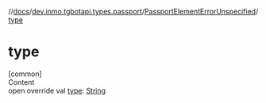 //[docs](../../../index.md)/[dev.inmo.tgbotapi.types.passport](../index.md)/[PassportElementErrorUnspecified](index.md)/[type](type.md)



# type  
[common]  
Content  
open override val [type](type.md): [String](https://kotlinlang.org/api/latest/jvm/stdlib/kotlin/-string/index.html)  



